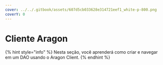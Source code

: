 ```yaml
---
cover: ../../.gitbook/assets/607d5cb033628e314721eef1_white-p-800.png
coverY: 0
---
```


# Cliente Aragon

{% hint style="info" %}
Nesta seção, você aprenderá como criar e navegar em um DAO usando o Aragon Client.
{% endhint %}
